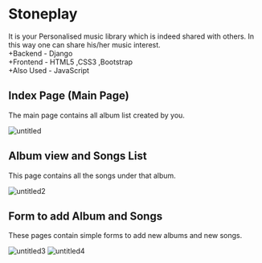  # Stoneplay 
  It is your Personalised music library which is indeed shared with others. In this way one can share his/her music interest.
 <br>
 +Backend - Django <br>
 +Frontend - HTML5 ,CSS3 ,Bootstrap <br>
 +Also Used - JavaScript <br>
  
  ## Index Page (Main Page)
  The main page contains all album list created by you.
 
 ![untitled](https://user-images.githubusercontent.com/28502097/28982756-8fecb506-7974-11e7-97ea-184d7c11ef0b.png)
 
 ## Album view and Songs List
 This page contains all the songs under that album.
 
 ![untitled2](https://user-images.githubusercontent.com/28502097/28982754-8fdfb428-7974-11e7-979c-d0c30038a735.png)
 
 ## Form to add Album and Songs
 These pages contain simple forms to add new albums and new songs.
 
 ![untitled3](https://user-images.githubusercontent.com/28502097/28982753-8fdf51b8-7974-11e7-9088-06132a922ef3.png)
 ![untitled4](https://user-images.githubusercontent.com/28502097/28982755-8fe85786-7974-11e7-987b-058f5d900275.png)
